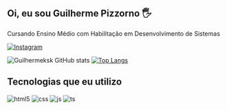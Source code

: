 ## Oi, eu sou Guilherme Pizzorno 🖐️

Cursando Ensino Médio com Habilitação em Desenvolvimento de Sistemas

[![Instagram](https://img.shields.io/badge/Instagram-E4405F?style=for-the-badge&logo=instagram&logoColor=white)](https://www.instagram.com/gu1lherme_pz/)


![Guilhermeksk GitHub stats](https://github-readme-stats.vercel.app/api?username=Guilhermeksk&show_icons=true&theme=Guilhermeksk&count_private=true)
[![Top Langs](https://github-readme-stats.vercel.app/api/top-langs/?username=Guilhermeksk&layout=compact)](https://github.com/Guilhermeksk/github-readme-stats)

## Tecnologias que eu utilizo

<div style="display: inline_block">
  <img align="center" alt="html5" src="https://img.shields.io/badge/HTML5-E34F26?style=for-the-badge&logo=html5&logoColor=white" />
  <img align="center" alt="css" src="https://img.shields.io/badge/CSS3-1572B6?style=for-the-badge&logo=css3&logoColor=white" />
  <img align="center" alt="js" src="https://img.shields.io/badge/JavaScript-F7DF1E?style=for-the-badge&logo=javascript&logoColor=black" />
  <img align="center" alt="ts" src="https://img.shields.io/badge/C%23-239120?style=for-the-badge&logo=c-sharp&logoColor=white" />
</div><br/>



